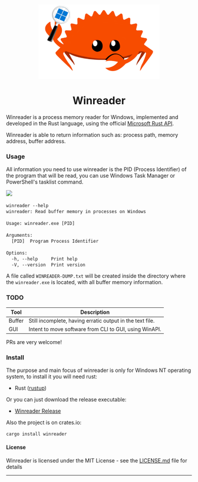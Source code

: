 <p align="center">
    <img width="330" height="200" src="./assets/winreader.png" alt="Gopher"">
</p>
<h1 align="center"> Winreader </h1>

Winreader is a process memory reader for Windows, implemented and developed in the Rust language, using the official [Microsoft Rust API](https://crates.io/crates/winapi).

Winreader is able to return information such as: process path, memory address, buffer address.

### Usage

All information you need to use winreader is the PID (Process Identifier) ​​of the program that will be read, you can use Windows Task Manager or PowerShell's tasklist command.

![](assets/tasklist.gif)

```
winreader --help
winreader: Read buffer memory in processes on Windows

Usage: winreader.exe [PID]

Arguments:
  [PID]  Program Process Identifier

Options:
  -h, --help     Print help
  -V, --version  Print version
```

A file called `WINREADER-DUMP.txt` will be created inside the directory where the `winreader.exe` is located, with all buffer memory information.

### TODO

| Tool      | Description|
|-----------|------------|
| Buffer    | Still incomplete, having erratic output in the text file. |
| GUI       | Intent to move software from CLI to GUI, using WinAPI.       |

PRs are very welcome! 

### Install

The purpose and main focus of winreader is only for Windows NT operating system, to install it you will need rust:
- Rust ([rustup](https://rustup.rs))

Or you can just download the release executable:
- [Winreader Release](https://github.com/Sigmw/winreader/releases)

Also the project is on crates.io:
```
cargo install winreader
```

#### License

Winreader is licensed under the MIT License - see the [LICENSE.md](LICENSE.md) file for details

-----
